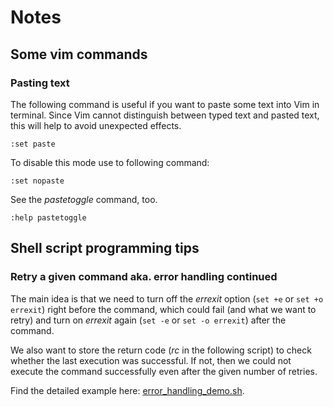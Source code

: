 # Notes
## Some vim commands
### Pasting text
The following command is useful if you want to paste some text into Vim
in terminal. Since Vim cannot distinguish between typed text and pasted
text, this will help to avoid unexpected effects.

    :set paste

To disable this mode use to following command:

    :set nopaste

See the *pastetoggle* command, too.

    :help pastetoggle

## Shell script programming tips
### Retry a given command aka. error handling continued
The main idea is that we need to turn off the *errexit* option (`set +e` or `set +o errexit`)
right before the command, which could fail (and what we want to retry)
and turn on *errexit* again (`set -e` or `set -o errexit`) after the command.

We also want to store the return code (*rc* in the following script) to check
whether the last execution was successful. If not, then we could not
execute the command successfully even after the given number of retries.

Find the detailed example here:
[error_handling_demo.sh](https://github.com/aswna/GNU-Linux-Tools-sessions/blob/master/09/error_handling_demo.sh).
